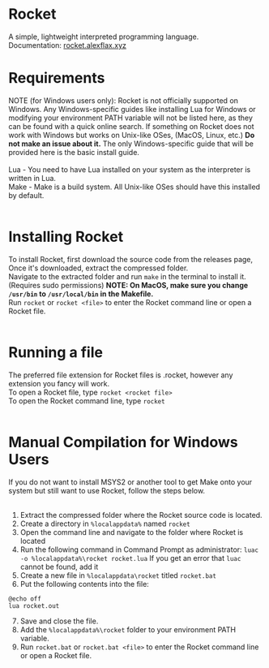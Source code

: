 # Rocket
A simple, lightweight interpreted programming language.<br>
Documentation: [rocket.alexflax.xyz](https://rocket.alexflax.xyz/)<br>
# Requirements<br>
NOTE (for Windows users only): Rocket is not officially supported on Windows. Any Windows-specific guides like installing Lua for Windows or modifying your environment PATH variable will not be listed here, as they can be found with a quick online search. If something on Rocket does not work with Windows but works on Unix-like OSes, (MacOS, Linux, etc.) **Do not make an issue about it.** The only Windows-specific guide that will be provided here is the basic install guide.<br><br>
Lua - You need to have Lua installed on your system as the interpreter is written in Lua.<br>
Make - Make is a build system. All Unix-like OSes should have this installed by default.<br><br>
# Installing Rocket<br>
To install Rocket, first download the source code from the releases page,<br>
Once it's downloaded, extract the compressed folder.<br>
Navigate to the extracted folder and run `make` in the terminal to install it. (Requires sudo permissions) **NOTE: On MacOS, make sure you change `/usr/bin` to `/usr/local/bin` in the Makefile.**<br>
Run `rocket` or `rocket <file>` to enter the Rocket command line or open a Rocket file.<br><br>
# Running a file<br>
The preferred file extension for Rocket files is .rocket, however any extension you fancy will work.<br>
To open a Rocket file, type `rocket <rocket file>`<br>
To open the Rocket command line, type `rocket`<br><br>
# Manual Compilation for Windows Users<br>
If you do not want to install MSYS2 or another tool to get Make onto your system but still want to use Rocket, follow the steps below.<br><br>

1. Extract the compressed folder where the Rocket source code is located.<br>
2. Create a directory in `%localappdata%` named `rocket`<br>
3. Open the command line and navigate to the folder where Rocket is located<br>
4. Run the following command in Command Prompt as administrator: `luac -o %localappdata%\rocket rocket.lua` If you get an error that `luac` cannot be found, add it <br>
5. Create a new file in `%localappdata\rocket` titled `rocket.bat`<br>
6. Put the following contents into the file:<br>
```batch
@echo off
lua rocket.out
```
7. Save and close the file.<br>
8. Add the `%localappdata%\rocket` folder to your environment PATH variable.<br>
9. Run `rocket.bat` or `rocket.bat <file>` to enter the Rocket command line or open a Rocket file.
